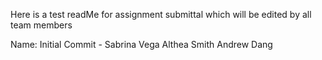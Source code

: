 Here is a test readMe for assignment submittal which will be edited by all team members


Name:
Initial Commit - Sabrina Vega
Althea Smith
Andrew Dang